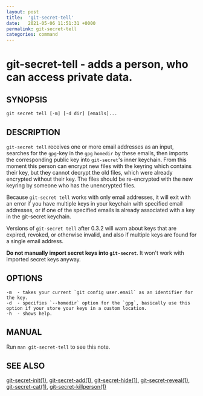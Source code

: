 ```yaml
---
layout: post
title:  'git-secret-tell'
date:   2021-05-06 11:51:31 +0000
permalink: git-secret-tell
categories: command
---
```

git-secret-tell - adds a person, who can access private data.
===============================================================

## SYNOPSIS

    git secret tell [-m] [-d dir] [emails]...


## DESCRIPTION
`git-secret tell` receives one or more email addresses as an input, searches for the `gpg`-key in the `gpg`
`homedir` by these emails, then imports the corresponding public key into `git-secret`'s inner keychain. 
From this moment this person can encrypt new files with the keyring which contains their key,
but they cannot decrypt the old files, which were already encrypted without their key. 
The files should be re-encrypted with the new keyring by someone who has the unencrypted files.

Because `git-secret tell` works with only email addresses, it will exit with an error if you have
multiple keys in your keychain with specified email addresses, or if one of the specified emails 
is already associated with a key in the git-secret keychain.

Versions of `git-secret tell` after 0.3.2 will warn about keys that are expired, revoked, or otherwise invalid,
and also if multiple keys are found for a single email address.

**Do not manually import secret keys into `git-secret`**. It won't work with imported secret keys anyway.

## OPTIONS

    -m  - takes your current `git config user.email` as an identifier for the key.
    -d  - specifies `--homedir` option for the `gpg`, basically use this option if your store your keys in a custom location.
    -h  - shows help.


## MANUAL

Run `man git-secret-tell` to see this note.


## SEE ALSO

[git-secret-init(1)](http://git-secret.io/git-secret-init), [git-secret-add(1)](http://git-secret.io/git-secret-add), 
[git-secret-hide(1)](http://git-secret.io/git-secret-hide), [git-secret-reveal(1)](http://git-secret.io/git-secret-reveal), 
[git-secret-cat(1)](http://git-secret.io/git-secret-cat), [git-secret-killperson(1)](http://git-secret.io/git-secret-killperson)
